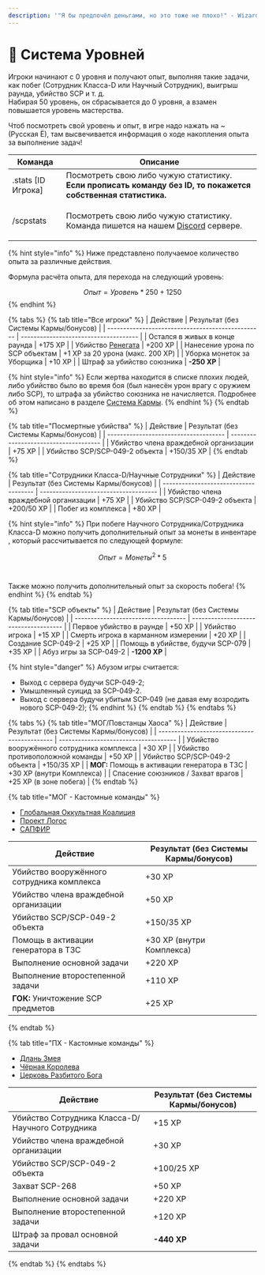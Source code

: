 ```yaml
---
description: '"Я бы предпочёл деньгами, но это тоже не плохо!" - Wizardry 8 (Перевод "Бука")'
---
```


# 💎 Система Уровней

Игроки начинают с 0 уровня и получают опыт, выполняя такие задачи, как побег (Сотрудник Класса-D или Научный Сотрудник), выигрыш раунда, убийство SCP и т. д.\
Набирая 50 уровень, он сбрасывается до 0 уровня, а взамен повышается уровень мастерства.

Чтоб посмотреть свой уровень и опыт, в игре надо нажать на \~ (Русская Ё), там высвечивается информация о ходе накопления опыта за выполнение задач!

| Команда             | Описание                                                                                                                                       |
| ------------------- | ---------------------------------------------------------------------------------------------------------------------------------------------- |
| .stats \[ID Игрока] | Посмотреть свою либо чужую статистику. **Если прописать команду без ID, то покажется собственная статистика.**                                 |
| /scpstats           | <p>Посмотреть свою либо чужую статистику.<br>Команда пишется на нашем <a href="https://discord.com/invite/376sEKP2tX">Discord</a> сервере.</p> |

{% hint style="info" %}
Ниже представлено получаемое количество опыта за различные действия.

Формула расчёта опыта, для перехода на следующий уровень:

$$Опыт = Уровень * 250 + 1250$$
{% endhint %}

{% tabs %}
{% tab title="Все игроки" %}
| Действие                                          | Результат (без Системы Кармы/бонусов) |
| ------------------------------------------------- | ------------------------------------- |
| Остался в живых в конце раунда                    | +175 XP                               |
| Убийство [Ренегата](../server-mechanics/other.md) | +200 XP                               |
| Нанесение урона по SCP объектам                   | +1 ХР за 20 урона (макс. 200 XP)      |
| Уборка монеток за Уборщика                        | +10 XP                                |
| Штраф за убийство союзника                        | **-250 XP**                           |

{% hint style="info" %}
Если жертва находится в списке плохих людей, либо убийство было во время боя (был нанесён урон врагу с оружием либо SCP), то штрафа за убийство союзника не начисляется. Подробнее об этом написано в разделе [Система Кармы](karma-system.md).
{% endhint %}
{% endtab %}

{% tab title="Посмертные убийства" %}
| Действие                              | Результат (без Системы Кармы/бонусов) |
| ------------------------------------- | ------------------------------------- |
| Убийство члена враждебной организации | +75 XP                                |
| Убийство SCP/SCP-049-2 объекта        | +150/35 XP                            |
{% endtab %}

{% tab title="Сотрудники Класса-D/Научные Сотрудники" %}
| Действие                              | Результат (без Системы Кармы/бонусов) |
| ------------------------------------- | ------------------------------------- |
| Убийство члена враждебной организации | +75 XP                                |
| Убийство SCP/SCP-049-2 объекта        | +200/50 XP                            |
| Побег из комплекса                    | +80 XP                                |

{% hint style="info" %}
При побеге Научного Сотрудника/Сотрудника Класса-D можно получить дополнительный опыт за монеты в инвентаре , который рассчитывается по следующей формуле:

$$Опыт = Монеты ^ 2 * 5$$\
\
Также можно получить дополнительный опыт за скорость побега!
{% endhint %}
{% endtab %}

{% tab title="SCP объекты" %}
| Действие                            | Результат (без Системы Кармы/бонусов) |
| ----------------------------------- | ------------------------------------- |
| Первое убийство в раунде            | +50 XP                                |
| Убийство игрока                     | +15 XP                                |
| Смерть игрока в карманном измерении | +20 XP                                |
| Создание SCP-049-2                  | +25 XP                                |
| Помощь в убийстве, будучи SCP-079   | +35 XP                                |
| Абуз игры за SCP-049-2              | **-1200 XP**                          |

{% hint style="danger" %}
Абузом игры считается:

* Выход с сервера будучи SCP-049-2;
* Умышленный суицид за SCP-049-2.
* Выход с сервера будучи убитым SCP-049 (не давая ему возродить нового SCP-049-2);
{% endhint %}
{% endtab %}
{% endtabs %}

{% tabs %}
{% tab title="МОГ/Повстанцы Хаоса" %}
| Действие                                     | Результат (без Системы Кармы/бонусов) |
| -------------------------------------------- | ------------------------------------- |
| Убийство вооружённого сотрудника комплекса   | +30 XP                                |
| Убийство противоположной команды             | +50 XP                                |
| Убийство SCP/SCP-049-2 объекта               | +150/35 XP                            |
| **МОГ:** Помощь в активации генератора в ТЗС | +30 XP (внутри Комплекса)             |
| Спасение союзников / Захват врагов           | +25 XP (в зоне побега)                |
{% endtab %}

{% tab title="МОГ - Кастомные команды" %}
* [Глобальная Оккультная Коалиция](../custom-classes/custom-teams/global-occult-coalition.md)
* [Проект Логос](../custom-classes/custom-teams/project-logos.md)
* [САПФИР](../custom-classes/custom-teams/saphire.md)

| Действие                                   | Результат (без Системы Кармы/бонусов) |
| ------------------------------------------ | ------------------------------------- |
| Убийство вооружённого сотрудника комплекса | +30 XP                                |
| Убийство члена враждебной организации      | +50 XP                                |
| Убийство SCP/SCP-049-2 объекта             | +150/35 XP                            |
| Помощь в активации генератора в ТЗС        | +30 XP (внутри Комплекса)             |
| Выполнение основной задачи                 | +220 XP                               |
| Выполнение второстепенной задачи           | +110 XP                               |
| **ГОК:** Уничтожение SCP предметов         | +25 XP                                |
{% endtab %}

{% tab title="ПХ - Кастомные команды" %}
* [Длань Змея](../custom-classes/custom-teams/serpents-hand.md)
* [Чёрная Королева](../custom-classes/custom-teams/black-queen.md)
* [Церковь Разбитого Бога](../custom-classes/custom-teams/church-of-the-broken-god.md)

| Действие                                         | Результат (без Системы Кармы/бонусов) |
| ------------------------------------------------ | ------------------------------------- |
| Убийство Сотрудника Класса-D/Научного Сотрудника | +15 XP                                |
| Убийство члена враждебной организации            | +30 XP                                |
| Убийство SCP/SCP-049-2 объекта                   | +100/25 XP                            |
| Захват SCP-268                                   | +50 XP                                |
| Выполнение основной задачи                       | +220 XP                               |
| Выполнение второстепенной задачи                 | +120 XP                               |
| Штраф за провал основной задачи                  | **-440 XP**                           |
{% endtab %}
{% endtabs %}
